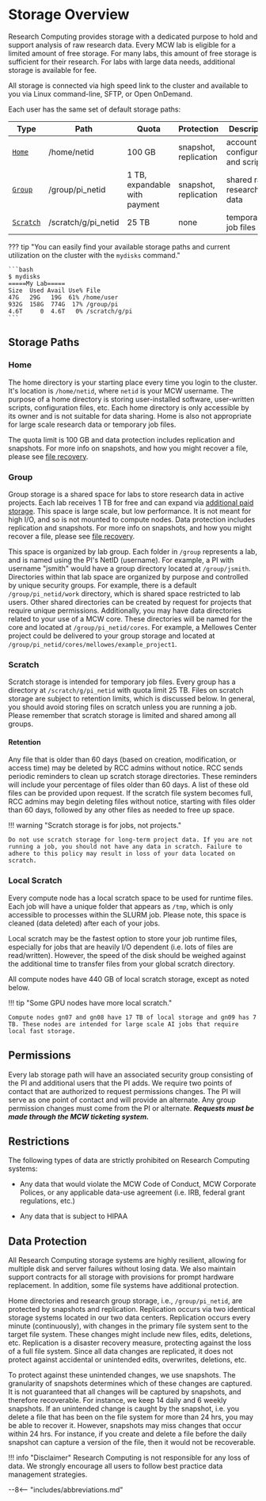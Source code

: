 # Storage Overview

Research Computing provides storage with a dedicated purpose to hold and support analysis of raw research data. Every MCW lab is eligible for a limited amount of free storage. For many labs, this amount of free storage is sufficient for their research. For labs with large data needs, additional storage is available for fee.

All storage is connected via high speed link to the cluster and available to you via Linux command-line, SFTP, or Open OnDemand.

Each user has the same set of default storage paths:

| Type                  | Path                | Quota                         | Protection            | Description                       |
| --------------------- | ------------------- | ----------------------------- | --------------------- | --------------------------------- |
| [`Home`](#home)       | /home/netid         | 100 GB                        | snapshot, replication | account configuration and scripts |
| [`Group`](#group)     | /group/pi_netid     | 1 TB, expandable with payment | snapshot, replication | shared raw research data          |
| [`Scratch`](#scratch) | /scratch/g/pi_netid | 25 TB                         | none                  | temporary job files               |

??? tip "You can easily find your available storage paths and current utilization on the cluster  with the `mydisks` command."

    ```bash
    $ mydisks
    =====My Lab=====
    Size  Used Avail Use% File
    47G   29G   19G  61% /home/user
    932G  158G  774G  17% /group/pi
    4.6T     0  4.6T   0% /scratch/g/pi
    ```

## Storage Paths

### Home

The home directory is your starting place every time you login to the cluster. It's location is `/home/netid`, where `netid` is your MCW username. The purpose of a home directory is storing user-installed software, user-written scripts, configuration files, etc. Each home directory is only accessible by its owner and is not suitable for data sharing. Home is also not appropriate for large scale research data or temporary job files.

The quota limit is 100 GB and data protection includes replication and snapshots. For more info on snapshots, and how you might recover a file, please see [file recovery](file-recovery.md).

### Group

Group storage is a shared space for labs to store research data in active projects. Each lab receives 1 TB for free and can expand via [additional paid storage](../storage/paid-storage.md). This space is large scale, but low performance. It is not meant for high I/O, and so is not mounted to compute nodes. Data protection includes replication and snapshots. For more info on snapshots, and how you might recover a file, please see [file recovery](file-recovery.md).

This space is organized by lab group. Each folder in `/group` represents a lab, and is named using the PI's NetID (username). For example, a PI with username "jsmith" would have a group directory located at `/group/jsmith`. Directories within that lab space are organized by purpose and controlled by unique security groups. For example, there is a default `/group/pi_netid/work` directory, which is shared space restricted to lab users. Other shared directories can be created by request for projects that require unique permissions. Additionally, you may have data directories related to your use of a MCW core. These directories will be named for the core and located at `/group/pi_netid/cores`. For example, a Mellowes Center project could be delivered to your group storage and located at `/group/pi_netid/cores/mellowes/example_project1`.

### Scratch

Scratch storage is intended for temporary job files. Every group has a directory at `/scratch/g/pi_netid` with quota limit 25 TB. Files on scratch storage are subject to retention limits, which is discussed below. In general, you should avoid storing files on scratch unless you are running a job. Please remember that scratch storage is limited and shared among all groups.

#### Retention

Any file that is older than 60 days (based on creation, modification, or access time) may be deleted by RCC admins without notice. RCC sends periodic reminders to clean up scratch storage directories. These reminders will include your percentage of files older than 60 days. A list of these old files can be provided upon request. If the scratch file system becomes full, RCC admins may begin deleting files without notice, starting with files older than 60 days, followed by any other files as needed to free up space.

!!! warning "Scratch storage is for jobs, not projects."

    Do not use scratch storage for long-term project data. If you are not running a job, you should not have any data in scratch. Failure to adhere to this policy may result in loss of your data located on scratch.

### Local Scratch

Every compute node has a local scratch space to be used for runtime files. Each job will have a unique folder that appears as `/tmp`, which is only accessible to processes within the SLURM job. Please note, this space is cleaned (data deleted) after each of your jobs.

Local scratch may be the fastest option to store your job runtime files, especially for jobs that are heavily I/O dependent (i.e. lots of files are read/written). However, the speed of the disk should be weighed against the additional time to transfer files from your global scratch directory.

All compute nodes have 440 GB of local scratch storage, except as noted below.

!!! tip "Some GPU nodes have more local scratch."

    Compute nodes gn07 and gn08 have 17 TB of local storage and gn09 has 7 TB. These nodes are intended for large scale AI jobs that require local fast storage.

## Permissions

Every lab storage path will have an associated security group consisting of the PI and additional users that the PI adds. We require two points of contact that are authorized to request permissions changes. The PI will serve as one point of contact and will provide an alternate. Any group permission changes must come from the PI or alternate. ***Requests must be made through the MCW ticketing system.***

## Restrictions

The following types of data are strictly prohibited on Research Computing systems:

- Any data that would violate the MCW Code of Conduct, MCW Corporate Polices, or any applicable data-use agreement (i.e. IRB, federal grant regulations, etc.)

- Any data that is subject to HIPAA

## Data Protection

All Research Computing storage systems are highly resilient, allowing for multiple disk and server failures without losing data. We also maintain support contracts for all storage with provisions for prompt hardware replacement. In addition, some file systems have additional protection.

Home directories and research group storage, i.e., `/group/pi_netid`, are protected by snapshots and replication. Replication occurs via two identical storage systems located in our two data centers. Replication occurs every minute (continuously), with changes in the primary file system sent to the target file system. These changes might include new files, edits, deletions, etc. Replication is a disaster recovery measure, protecting against the loss of a full file system. Since all data changes are replicated, it does not protect against accidental or unintended edits, overwrites, deletions, etc.

To protect against these unintended changes, we use snapshots. The granularity of snapshots determines which of these changes are captured. It is not guaranteed that all changes will be captured by snapshots, and therefore recoverable. For instance, we keep 14 daily and 6 weekly snapshots. If an unintended change is caught by the snapshot, i.e. you delete a file that has been on the file system for more than 24 hrs, you may be able to recover it. However, snapshots may miss changes that occur within 24 hrs. For instance, if you create and delete a file before the daily snapshot can capture a version of the file, then it would not be recoverable.

!!! info "Disclaimer"
    Research Computing is not responsible for any loss of data. We strongly encourage all users to follow best practice data management strategies.

--8<-- "includes/abbreviations.md"
